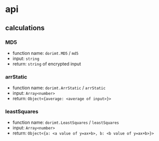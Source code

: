 # api

## calculations

### MD5

-   function name: `dorimt.MD5` / `md5`
-   input: `string`
-   return: `string` of encrypted input

### arrStatic

-   function name: `dorimt.ArrStatic` / `arrStatic`
-   input: `Array<number>`
-   return: `Object<{average: <average of input>}>`

### leastSquares

-   function name: `dorimt.LeastSquares` / `leastSquares`
-   input: `Array<number>`
-   return: `Object<{a: <a value of y=ax+b>, b: <b value of y=ax+b>}>`